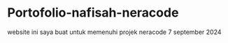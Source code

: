 # Portofolio-nafisah-neracode
website ini saya buat untuk memenuhi projek neracode 7 september 2024
